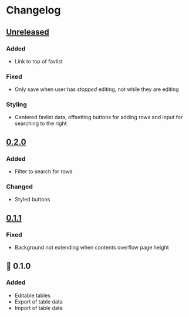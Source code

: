 # Changelog

## [Unreleased]

### Added

- Link to top of favlist

### Fixed

- Only save when user has *stopped* editing, not while they are editing

### Styling

- Centered favlist data, offsetting buttons for adding rows and input for searching to the right

## [0.2.0]

### Added

- Filter to search for rows

### Changed

- Styled buttons

## [0.1.1]

### Fixed

- Background not extending when contents overflow page height

## :tada: 0.1.0

### Added

- Editable tables
- Export of table data
- Import of table data

[Unreleased]: https://github.com/spenserblack/favlist.vue/compare/v0.2.0...HEAD
[0.2.0]: https://github.com/spenserblack/favlist.vue/compare/v0.1.1...v0.2.0
[0.1.1]: https://github.com/spenserblack/favlist.vue/compare/v0.1.0...v0.1.1
